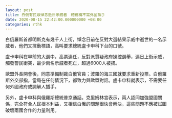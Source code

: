 ```yaml
---
layout: post
title: 白俄有民眾悼念逝世示威者　總統稱不需外國插手
date: 2020-08-15 22:42:00.000000000 +08:00
categories: rthk
---
```


白俄羅斯首都明斯克有幾千人上街，悼念日前在反對大選結果示威中逝世的一名示威者，他們又揮動標語，高叫要求總統盧卡申科下台的口號。

盧卡申科在早前的大選中，高票連任，反對派質疑政府操控選舉，連日上街示威，觸發警民衝突，最少兩名示威者死亡，超過6000人被捕。

歐盟外長開會後，同意準備制裁白俄官員；波羅的海三國就要求重新投票。白俄羅斯外交部指，當局在任何情況下，都致力與歐盟對話。盧卡申科就表示，不需要任何外國政府或調解人插手。

另外，盧卡申科與俄羅斯總統普京通話。克里姆林宮表示，兩人認同加強盟國關係，完全符合人民根本利益，又相信白俄的問題很快會解決，這些問題不應被試圖破壞兩國合作的力量利用。
